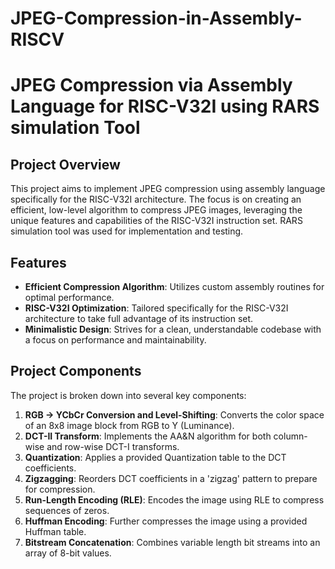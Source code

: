 # JPEG-Compression-in-Assembly-RISCV
# JPEG Compression via Assembly Language for RISC-V32I using RARS simulation Tool

## Project Overview
This project aims to implement JPEG compression using assembly language specifically for the RISC-V32I architecture. The focus is on creating an efficient, low-level algorithm to compress JPEG images, leveraging the unique features and capabilities of the RISC-V32I instruction set. RARS simulation tool was used for implementation and testing.

## Features
- **Efficient Compression Algorithm**: Utilizes custom assembly routines for optimal performance.
- **RISC-V32I Optimization**: Tailored specifically for the RISC-V32I architecture to take full advantage of its instruction set.
- **Minimalistic Design**: Strives for a clean, understandable codebase with a focus on performance and maintainability.

## Project Components
The project is broken down into several key components:

1. **RGB -> YCbCr Conversion and Level-Shifting**: Converts the color space of an 8x8 image block from RGB to Y (Luminance).
2. **DCT-II Transform**: Implements the AA&N algorithm for both column-wise and row-wise DCT-I transforms.
3. **Quantization**: Applies a provided Quantization table to the DCT coefficients.
4. **Zigzagging**: Reorders DCT coefficients in a 'zigzag' pattern to prepare for compression.
5. **Run-Length Encoding (RLE)**: Encodes the image using RLE to compress sequences of zeros.
6. **Huffman Encoding**: Further compresses the image using a provided Huffman table.
7. **Bitstream Concatenation**: Combines variable length bit streams into an array of 8-bit values.
